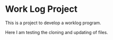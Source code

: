# Work Log Project
This is a project to develop a worklog program.

Here I am testing the cloning and updating of files.
